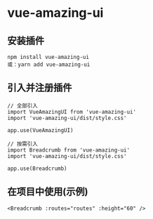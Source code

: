 # vue-amazing-ui

## 安装插件

```
npm install vue-amazing-ui
或：yarn add vue-amazing-ui
```

## 引入并注册插件

```
// 全部引入
import VueAmazingUI from 'vue-amazing-ui'
import 'vue-amazing-ui/dist/style.css'

app.use(VueAmazingUI)

// 按需引入
import Breadcrumb from 'vue-amazing-ui'
import 'vue-amazing-ui/dist/style.css'

app.use(Breadcrumb)
```

## 在项目中使用(示例)

```
<Breadcrumb :routes="routes" :height="60" />
```
